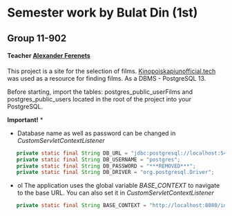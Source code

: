 # Semester work by Bulat Din (1st)
## Group 11-902
#### Teacher [Alexander Ferenets](https://github.com/istamendil)

This project is a site for the selection of films. [Kinopoiskapiunofficial.tech](https://kinopoiskapiunofficial.tech/) was used as a resource for finding films. As a DBMS - PostgreSQL 13.

Before starting, import the tables: postgres_public_userFilms and postgres_public_users located in the root of the project into your PostgreSQL.

**Important!**
* 
  * Database name as well as password can be changed in *CustomServletContextListener*
  ```java
     private static final String DB_URL = "jdbc:postgresql://localhost:5432/postgres";
     private static final String DB_USERNAME = "postgres";
     private static final String DB_PASSWORD = "***REMOVED***";
     private static final String DB_DRIVER = "org.postgresql.Driver";
  ```
  * ol The application uses the global variable *BASE_CONTEXT* to navigate to the base URL. You can also set it in *CustomServletContextListener*
  ```java
     private static final String BASE_CONTEXT = "http://localhost:8080/inf-1-sem";
  ```
